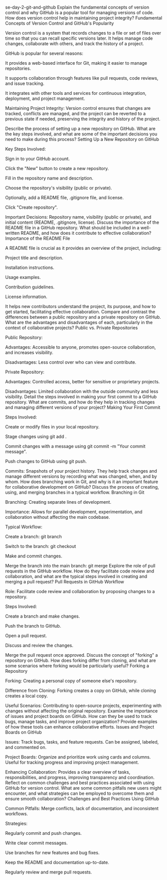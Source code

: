 se-day-2-git-and-github
Explain the fundamental concepts of version control and why GitHub is a popular tool for managing versions of code. How does version control help in maintaining project integrity?
Fundamental Concepts of Version Control and GitHub's Popularity

Version control is a system that records changes to a file or set of files over time so that you can recall specific versions later. It helps manage code changes, collaborate with others, and track the history of a project.

GitHub is popular for several reasons:

It provides a web-based interface for Git, making it easier to manage repositories.

It supports collaboration through features like pull requests, code reviews, and issue tracking.

It integrates with other tools and services for continuous integration, deployment, and project management.

Maintaining Project Integrity: Version control ensures that changes are tracked, conflicts are managed, and the project can be reverted to a previous state if needed, preserving the integrity and history of the project.


Describe the process of setting up a new repository on GitHub. What are the key steps involved, and what are some of the important decisions you need to make during this process?
Setting Up a New Repository on GitHub

Key Steps Involved:

Sign in to your GitHub account.

Click the "New" button to create a new repository.

Fill in the repository name and description.

Choose the repository's visibility (public or private).

Optionally, add a README file, .gitignore file, and license.

Click "Create repository".

Important Decisions: Repository name, visibility (public or private), and initial content (README, .gitignore, license).
Discuss the importance of the README file in a GitHub repository. What should be included in a well-written README, and how does it contribute to effective collaboration?
Importance of the README File

A README file is crucial as it provides an overview of the project, including:

Project title and description.

Installation instructions.

Usage examples.

Contribution guidelines.

License information.

It helps new contributors understand the project, its purpose, and how to get started, facilitating effective collaboration.
Compare and contrast the differences between a public repository and a private repository on GitHub. What are the advantages and disadvantages of each, particularly in the context of collaborative projects?
Public vs. Private Repositories

Public Repository:

Advantages: Accessible to anyone, promotes open-source collaboration, and increases visibility.

Disadvantages: Less control over who can view and contribute.

Private Repository:

Advantages: Controlled access, better for sensitive or proprietary projects.

Disadvantages: Limited collaboration with the outside community and less visibility.
Detail the steps involved in making your first commit to a GitHub repository. What are commits, and how do they help in tracking changes and managing different versions of your project?
Making Your First Commit

Steps Involved:

Create or modify files in your local repository.

Stage changes using git add <file-name>.

Commit changes with a message using git commit -m "Your commit message".

Push changes to GitHub using git push.

Commits: Snapshots of your project history. They help track changes and manage different versions by recording what was changed, when, and by whom.
How does branching work in Git, and why is it an important feature for collaborative development on GitHub? Discuss the process of creating, using, and merging branches in a typical workflow.
Branching in Git

Branching: Creating separate lines of development.

Importance: Allows for parallel development, experimentation, and collaboration without affecting the main codebase.

Typical Workflow:

Create a branch: git branch <branch-name>

Switch to the branch: git checkout <branch-name>

Make and commit changes.

Merge the branch into the main branch: git merge <branch-name>
Explore the role of pull requests in the GitHub workflow. How do they facilitate code review and collaboration, and what are the typical steps involved in creating and merging a pull request?
Pull Requests in GitHub Workflow

Role: Facilitate code review and collaboration by proposing changes to a repository.

Steps Involved:

Create a branch and make changes.

Push the branch to GitHub.

Open a pull request.

Discuss and review the changes.

Merge the pull request once approved.
Discuss the concept of "forking" a repository on GitHub. How does forking differ from cloning, and what are some scenarios where forking would be particularly useful?
Forking a Repository

Forking: Creating a personal copy of someone else's repository.

Difference from Cloning: Forking creates a copy on GitHub, while cloning creates a local copy.

Useful Scenarios: Contributing to open-source projects, experimenting with changes without affecting the original repository.
Examine the importance of issues and project boards on GitHub. How can they be used to track bugs, manage tasks, and improve project organization? Provide examples of how these tools can enhance collaborative efforts.
Issues and Project Boards on GitHub

Issues: Track bugs, tasks, and feature requests. Can be assigned, labeled, and commented on.

Project Boards: Organize and prioritize work using cards and columns. Useful for tracking progress and improving project management.

Enhancing Collaboration: Provides a clear overview of tasks, responsibilities, and progress, improving transparency and coordination.
Reflect on common challenges and best practices associated with using GitHub for version control. What are some common pitfalls new users might encounter, and what strategies can be employed to overcome them and ensure smooth collaboration?
Challenges and Best Practices Using GitHub

Common Pitfalls: Merge conflicts, lack of documentation, and inconsistent workflows.

Strategies:

Regularly commit and push changes.

Write clear commit messages.

Use branches for new features and bug fixes.

Keep the README and documentation up-to-date.

Regularly review and merge pull requests.
